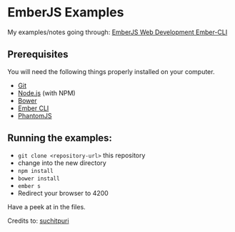 # EmberJS Examples

My examples/notes going through: [EmberJS Web Development Ember-CLI](https://www.packtpub.com/web-development/emberjs-web-development-ember-cli)

## Prerequisites

You will need the following things properly installed on your computer.

* [Git](http://git-scm.com/)
* [Node.js](http://nodejs.org/) (with NPM)
* [Bower](http://bower.io/)
* [Ember CLI](http://www.ember-cli.com/)
* [PhantomJS](http://phantomjs.org/)

## Running the examples:

* `git clone <repository-url>` this repository
* change into the new directory
* `npm install`
* `bower install`
* `ember s`
* Redirect your browser to 4200

Have a peek at in the files.

Credits to: [suchitpuri](https://github.com/suchitpuri)
